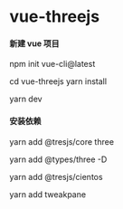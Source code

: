# vue-threejs

#### 新建 vue 项目

npm init vue-cli@latest

cd vue-threejs
yarn install

yarn dev

#### 安装依赖

yarn add @tresjs/core three

yarn add @types/three -D

yarn add @tresjs/cientos

yarn add tweakpane
